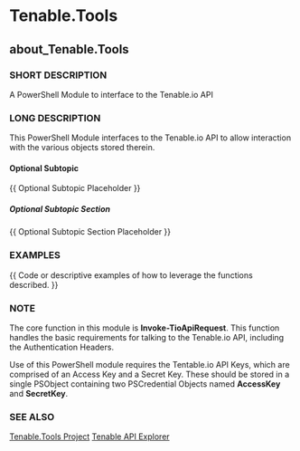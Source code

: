 # Tenable.Tools

## about_Tenable.Tools

### SHORT DESCRIPTION

A PowerShell Module to interface to the Tenable.io API

### LONG DESCRIPTION

This PowerShell Module interfaces to the Tenable.io API to allow interaction with the various objects stored therein.

#### Optional Subtopic

{{ Optional Subtopic Placeholder }}

##### Optional Subtopic Section

{{ Optional Subtopic Section Placeholder }}

### EXAMPLES

{{ Code or descriptive examples of how to leverage the functions described. }}

### NOTE

The core function in this module is **Invoke-TioApiRequest**.  This function handles the basic requirements for talking to the Tenable.io API, including the Authentication Headers.

Use of this PowerShell module requires the Tentable.io API Keys, which are comprised of an Access Key and a Secret Key.  These should be stored in a single PSObject containing two PSCredential Objects named **AccessKey** and **SecretKey**.

### SEE ALSO

[Tenable.Tools Project](https://github.com/IPSecMSSP/tenable-tools)
[Tenable API Explorer](https://developer.tenable.com/reference)
